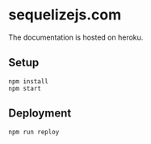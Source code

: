 # sequelizejs.com

The documentation is hosted on heroku.


## Setup

```
npm install
npm start
```

## Deployment

```
npm run reploy
```
